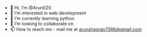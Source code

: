 - 👋 Hi, I’m @Arun020
- 👀 I’m interested in web development
- 🌱 I’m currently learning python
- 💞️ I’m looking to collaborate on 
- 📫 How to reach me - mail me at arunsheoran7566@gmail.com

<!---
Arun020/Arun020 is a ✨ special ✨ repository because its `README.md` (this file) appears on your GitHub profile.
You can click the Preview link to take a look at your changes.
--->
